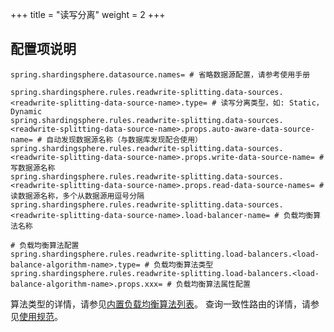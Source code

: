 +++
title = "读写分离"
weight = 2
+++

## 配置项说明

```properties
spring.shardingsphere.datasource.names= # 省略数据源配置，请参考使用手册

spring.shardingsphere.rules.readwrite-splitting.data-sources.<readwrite-splitting-data-source-name>.type= # 读写分离类型，如: Static，Dynamic
spring.shardingsphere.rules.readwrite-splitting.data-sources.<readwrite-splitting-data-source-name>.props.auto-aware-data-source-name= # 自动发现数据源名称（与数据库发现配合使用）
spring.shardingsphere.rules.readwrite-splitting.data-sources.<readwrite-splitting-data-source-name>.props.write-data-source-name= # 写数据源名称
spring.shardingsphere.rules.readwrite-splitting.data-sources.<readwrite-splitting-data-source-name>.props.read-data-source-names= # 读数据源名称，多个从数据源用逗号分隔
spring.shardingsphere.rules.readwrite-splitting.data-sources.<readwrite-splitting-data-source-name>.load-balancer-name= # 负载均衡算法名称

# 负载均衡算法配置
spring.shardingsphere.rules.readwrite-splitting.load-balancers.<load-balance-algorithm-name>.type= # 负载均衡算法类型
spring.shardingsphere.rules.readwrite-splitting.load-balancers.<load-balance-algorithm-name>.props.xxx= # 负载均衡算法属性配置
```

算法类型的详情，请参见[内置负载均衡算法列表](/cn/user-manual/shardingsphere-jdbc/builtin-algorithm/load-balance)。
查询一致性路由的详情，请参见[使用规范](/cn/features/readwrite-splitting/use-norms)。

